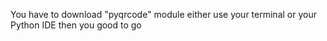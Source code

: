 You have to download "pyqrcode" module
either use your terminal or your Python IDE
then you good to go
